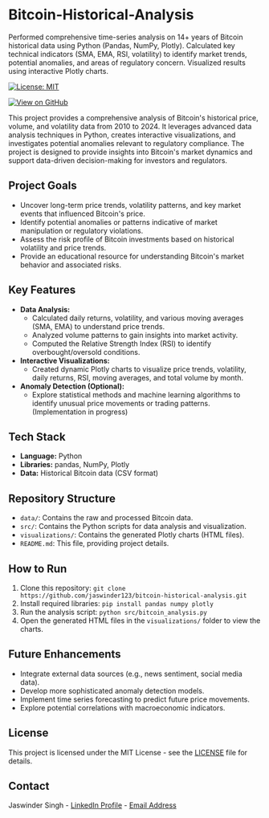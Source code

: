 # Bitcoin-Historical-Analysis
Performed comprehensive time-series analysis on 14+ years of Bitcoin historical data using Python (Pandas, NumPy, Plotly). Calculated key technical indicators (SMA, EMA, RSI, volatility) to identify market trends, potential anomalies, and areas of regulatory concern. Visualized results using interactive Plotly charts.


[![License: MIT](https://img.shields.io/badge/License-MIT-yellow.svg)](https://opensource.org/licenses/MIT)

[![View on GitHub](https://img.shields.io/badge/View_on_GitHub-blue?logo=github)]([https://github.com/jaswinder123/bitcoin-historical-analysis](https://github.com/jass024/Bitcoin-Historical-Analysis))

This project provides a comprehensive analysis of Bitcoin's historical price, volume, and volatility data from 2010 to 2024. It leverages advanced data analysis techniques in Python, creates interactive visualizations, and investigates potential anomalies relevant to regulatory compliance. The project is designed to provide insights into Bitcoin's market dynamics and support data-driven decision-making for investors and regulators.

## Project Goals

*   Uncover long-term price trends, volatility patterns, and key market events that influenced Bitcoin's price.
*   Identify potential anomalies or patterns indicative of market manipulation or regulatory violations.
*   Assess the risk profile of Bitcoin investments based on historical volatility and price trends.
*   Provide an educational resource for understanding Bitcoin's market behavior and associated risks.

## Key Features

*   **Data Analysis:**
    *   Calculated daily returns, volatility, and various moving averages (SMA, EMA) to understand price trends.
    *   Analyzed volume patterns to gain insights into market activity.
    *   Computed the Relative Strength Index (RSI) to identify overbought/oversold conditions.
*   **Interactive Visualizations:**
    *   Created dynamic Plotly charts to visualize price trends, volatility, daily returns, RSI, moving averages, and total volume by month.
*   **Anomaly Detection (Optional):**
    *   Explore statistical methods and machine learning algorithms to identify unusual price movements or trading patterns. (Implementation in progress)

## Tech Stack

*   **Language:** Python
*   **Libraries:** pandas, NumPy, Plotly
*   **Data:** Historical Bitcoin data (CSV format)

## Repository Structure

*   `data/`: Contains the raw and processed Bitcoin data.
*   `src/`: Contains the Python scripts for data analysis and visualization.
*   `visualizations/`: Contains the generated Plotly charts (HTML files).
*   `README.md`: This file, providing project details.

## How to Run

1.  Clone this repository: `git clone https://github.com/jaswinder123/bitcoin-historical-analysis.git`
2.  Install required libraries: `pip install pandas numpy plotly`
3.  Run the analysis script: `python src/bitcoin_analysis.py`
4.  Open the generated HTML files in the `visualizations/` folder to view the charts.

## Future Enhancements

*   Integrate external data sources (e.g., news sentiment, social media data).
*   Develop more sophisticated anomaly detection models.
*   Implement time series forecasting to predict future price movements.
*   Explore potential correlations with macroeconomic indicators.

## License

This project is licensed under the MIT License - see the [LICENSE](LICENSE) file for details.

## Contact

Jaswinder Singh - [LinkedIn Profile](https://www.linkedin.com/in/jaswindersingh024/) - [Email Address](jasswindersingh024@gmail.com)

